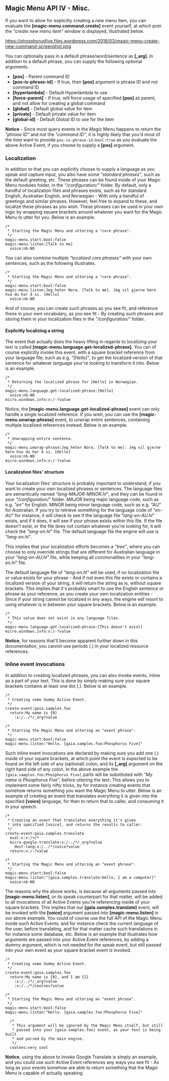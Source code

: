 ## Magic Menu API IV - Misc.

If you want to allow for explicitly creating a new menu item, you can evaluate the **[magic-menu.command.create]**
event yourself, at which poin the _"create new menu item"_ window is displayed, illustrated below.

https://phosphorusfive.files.wordpress.com/2018/03/magic-menu-create-new-command-screenshot.png

You can optionally pass in a default phrase/word/sentence as **[\_arg]**. In addition to a default phrase, you
can supply the following optional arguments.

* __[pos]__ - Parent command ID
* __[pos-is-phrase-id]__ - If true, then __[pos]__ argument is phrase ID and not command ID
* __[hyperlambda]__ - Default Hyperlambda to use
* __[force-parent]__ - If true, will force usage of specified __[pos]__ as parent, and not allow for creating a global command
* __[global]__ - Default global value for item
* __[private]__ - Default private value for item
* __[global-id]__ - Default Global ID to use for the item

**Notice** - Since most query events in the Magic Menu happens to return the _"phrase ID"_ and not the _"command ID"_, it is
highly likely that you'd most of the time want to provide `pos-is-phrase-id:bool:true` as you evaluate the
above Active Event, if you choose to supply a **[pos]** argument.

### Localization

In addition to that you can explicitly choose to supply a language as you speak and capture input, you also
have some _"standard phrases"_, such as the default greeting, etc. These phrases can be found inside of your
Magic Menu modules folder, in the _"/configuration/"_ folder. By default, only a handful of localization files
and phrases exists, such as for standard English, Australian English, and Norwegian - With only a handful of
greetings and similar phrases. However, feel free to expand to these, and localize these
phrases as you wish. These phrases can be used in your own logic by wrapping square brackets around whatever
you want for the Magic Menu to utter for you. Below is an example.

```hyperlambda-snippet
/*
 * Starting the Magic Menu and uttering a "core phrase".
 */
magic-menu.start:bool:false
magic-menu.listen:[Talk to me]
  voice:nb-NO
```

You can also combine multiple _"localized core phrases"_ with your own sentences, such as the following
illustrates.

```hyperlambda-snippet
/*
 * Starting the Magic Menu and uttering a "core phrase".
 */
magic-menu.start:bool:false
magic-menu.listen:Jeg heter Nora. [Talk to me]. Jeg vil gjerne høre hva du har å si. [Hello]
  voice:nb-NO
```

And of course, you can create such phrases as you see fit, and reference these in your own vocabulary,
as you see fit - By creating such phrases and storing them in your localization files in the _"/configuration/"_
folder.

#### Explicitly localizing a string

The event that actually does the heavy lifting in regards to localizing your text is called
**[magic-menu.language.get-localized-phrase]**. You can of course explicitly invoke this event, with a
square bracket reference from your language file, such as e.g. _"[Hello]"_, to get the localized version
of that sentence for whatever language your're looking to transform it into. Below is an example.

```hyperlambda-snippet
/*
 * Returning the localized phrase for [Hello] in Norwegian.
 */
magic-menu.language.get-localized-phrase:[Hello]
  voice:nb-NO
micro.windows.info:x:/-?value
```

Notice, the **[magic-menu.language.get-localized-phrase]** event can only handle a single localized reference.
If you wish, you can use the **[magic-menu.unwrap-phrase]** event, to unwrap entire sentences, containing
multiple localized references instead. Below is an example.

```hyperlambda-snippet
/*
 * Unwrapping entire sentence.
 */
magic-menu.unwrap-phrase:Jeg heter Nora. [Talk to me]. Jeg vil gjerne høre hva du har å si. [Hello]
  voice:nb-NO
micro.windows.info:x:/-?value
```

#### Localization files' structure

Your localization files' structure is probably important to understand, if you want to create your own
localized phrases or sentences. The language files are semantically named _"lang-MAJOR-MINOR.hl"_, and they can be found
in your _"/configuration/"_ folder. MAJOR being major language code, such as e.g. _"en"_ for English.
MINOR being minor language code, such as e.g. _"AU"_ for Australian. If you try to retrieve something for
the language code of _"en-AU"_ for instance, it will check to see if the language file _"lang-en-AU.hl"_ exists,
and if it does, it will see if your phrase exists within this file. If the file doesn't exist, or the file
does not contain whatever you're looking for, it will check the _"lang-en.hl"_ file. The default language
file the engine will use is _"lang-en.hl"_.

This implies that your localization efforts becomes a _"tree"_, where you can choose to only override strings
that are different for Australian language in your _"lang-en-AU.hl"_ file, while keeping all commonalities in
your _"lang-en.hl"_ file.

The default language file of _"lang-en.hl"_ will be used, if no localization file or value exists for your phrase -
And if not even this file exists or contains a localized version of your string, it will return the string as is,
without square brackets. This implies that it's probably smart to use the English sentence or phrase as your
reference, as you create your own localization entities - Since if your string cannot be localized in any ways,
the engine will resort to using whatever is in between your square brackets. Below is an example.

```hyperlambda-snippet
/*
 * This value does not exist in any language files.
 */
magic-menu.language.get-localized-phrase:[This doesn't exist]
micro.windows.info:x:/-?value
```

**Notice**, for reasons that'll become apparent further down in this documentation, you cannot use periods (.)
in your localized resource references.

### Inline event invocations

In addition to creating localized phrases, you can also invoke events, inline as a part of your text. This is done
by simply making sure your square brackets contains at least one dot (.). Below is an example.

```hyperlambda-snippet
/*
 * Creating some dummy Active Event.
 */
create-event:gaia.samples.foo
  return:My name is {0}
    :x:/../*/_arg?value

/*
 * Starting the Magic Menu and uttering an "event phrase".
 */
magic-menu.start:bool:false
magic-menu.listen:"Hello. [gaia.samples.foo:Phosphorus Five]"
```

Such inline event invocations are declared by making sure you add one (.) inside of your square brackets,
at which point the event is expected to be found on the left side of any (optional) colon, and
its **[\_arg]** argument on the right hand side of any colon. In the above example
the `[gaia.samples.foo:Phosphorus Five]` parts will be substituted with _"My name is Phosphorus Five_",
before uttering the text. This allows you to implement some fairly nifty tricks, by for instance creating
events that somehow returns something you want the Magic Menu to utter. Below is an example of creating
an event that translates everything it is given into the specified **[voice]** language, for then to
return that to caller, and consuming it in your speech.

```hyperlambda-snippet
/*
 * Creating an event that translates everything it's given
 * into specified [voice], and returns the results to caller.
 */
create-event:gaia.samples.translate
  eval-x:x:/+/*
  micro.google.translate:x:/../*/_arg?value
    dest-lang:x:/../*/voice?value
  return:x:/-?value

/*
 * Starting the Magic Menu and uttering an "event phrase".
 */
magic-menu.start:bool:false
magic-menu.listen:"[gaia.samples.translate:Hello, I am a computer]"
  voice:nb-NO
```

The reasons why the above works, is because all arguments passed into **[magic-menu.listen]**, or its
speak counterpart for that matter, will be added to all invocations of all Active Events you're referencing
inside of your square brackets. This implies that our **[gaia.samples.translate]** event, will be invoked
with the **[voice]** argument passed into **[magic-menu.listen]** in our above example. You could of course
use the full API of the Magic Menu inside such Active Events, and for instance check the current language of
the user, before translating, and for that matter cache such translations in for instance some database, etc.
Below is an example that illustrates how arguments are passed into your Active Event references, by adding
a dummy argument, which is not needed for the speak event, but still passed into your own event as your
square bracket event is invoked.

```hyperlambda-snippet
/*
 * Creating some dummy Active Event.
 */
create-event:gaia.samples.foo
  return:My name is {0}, and I am {1}
    :x:/../*/_arg?value
    :x:/../*/coolnes?value

/*
 * Starting the Magic Menu and uttering an "event phrase".
 */
magic-menu.start:bool:false
magic-menu.listen:"Hello. [gaia.samples.foo:Phosphorus Five]"

  /*
   * This argument will be ignored by the Magic Menu itself, but still
   * passed into your [gaia.samples.foo] event, as your text is being built
   * and parsed by the main engine.
   */
  coolnes:very cool
```

**Notice**, using the above to invoke Google Translate is simply an example, and you could use such Active Event
references any ways you see fit - As long as your events somehow are able to return something that the Magic
Menu is capable of actually speaking.


